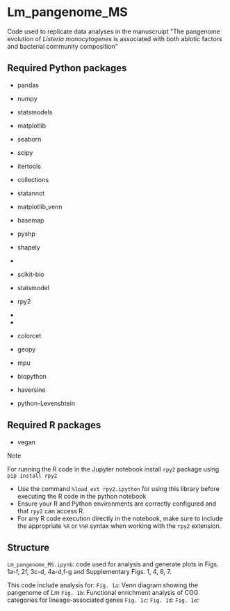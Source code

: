 # Lm_pangenome_MS
Code used to replicate data analyses in the manuscruipt "The pangenome evolution of _Listeria monocytogenes_ is associated with both abiotic factors and bacterial community composition"

## Required Python packages
- pandas
- numpy
- statsmodels
- matplotlib
- seaborn
- scipy
- itertools
- collections
- statannot
- matplotlib_venn
- basemap
- pyshp 
- shapely

- 
- scikit-bio
- statsmodel
- rpy2
- 
- 
- colorcet
- geopy
- mpu
- biopython
- haversine
- python-Levenshtein

## Required R packages
- vegan

> [!NOTE]
> For running the R code in the Jupyter notebook install ```rpy2``` package using ```pip install rpy2```
> - Use the command ```%load_ext rpy2.ipython``` for using this library before executing the R code in the python notebook
> - Ensure your R and Python environments are correctly configured and that ```rpy2``` can access R.
> - For any R code execution directly in the notebook, make sure to include the appropriate ```%R``` or ```%%R``` syntax when working with the ```rpy2``` extension.


## Structure
```Lm_pangenome_MS.ipynb```: code used for analysis and generate plots in Figs. 1a-f, 2f, 3c-d, 4a-d,f-g and Supplementary Figs. 1, 4, 6, 7.

This code include analysis for:
```Fig. 1a```: Venn diagram showing the pangenome of _Lm_
```Fig. 1b```: Functional enrichment analysis of COG categories for lineage-associated genes
```Fig. 1c```:
```Fig. 1d```:
```Fig. 1e```:




